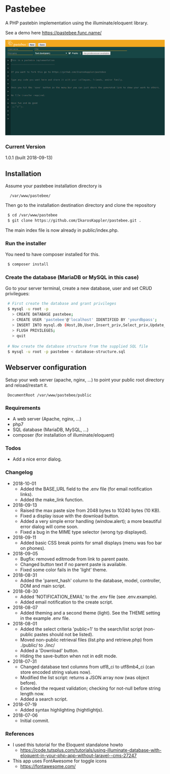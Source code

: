 # Pastebee

A PHP pastebin implementation using the illuminate/eloquent library.

See a demo here https://pastebee.func.name/

![Screenshot of the pastebee protoype](resources/Screenshot-pastebee_20180905_0.png)


### Current Version
1.0.1 (built 2018-09-13)


## Installation

Assume your pastebee installation directory is
```
  /var/www/pastebee/
```


Then go to the installation destination directory and clone the repository
```bash
 $ cd /var/www/pastebee
 $ git clone https://github.com/IkarosKappler/pastebee.git .
```

The main index file is now already in public/index.php.


### Run the installer
You need to have composer installed for this.
```bash
 $ composer install
```


### Create the database (MariaDB or MySQL in this case)
Go to your server terminal, create a new database, user and set CRUD privilegues:
```bash
 # First create the database and grant privileges
 $ mysql -u root -p
   > CREATE DATABASE pastebee;
   > CREATE USER 'pastebee'@'localhost' IDENTIFIED BY 'yourdbpass';
   > INSERT INTO mysql.db (Host,Db,User,Insert_priv,Select_priv,Update_priv,Delete_priv) VALUES('localhost','pastebee','pastebee','Y','Y','Y','Y');
   > FLUSH PRIVILEGES;
   > quit
   
 # Now create the database structure from the supplied SQL file
 $ mysql -u root -p pastebee < database-structure.sql
```


## Webserver configuration
Setup your web server (apache, nginx, ...) to point your public root directory and reload/restart it.
```
 DocumentRoot /var/www/pastebee/public
```


### Requirements
* A web server (Apache, nginx, ...)
* php7
* SQL database (MariaDB, MySQL, ...)
* composer (for installation of illuminate/eloquent)



### Todos
* Add a nice error dialog.


### Changelog
* 2018-10-01
  * Added the BASE_URL field to the .env file (for email notification links).
  * Added the make_link function.
* 2018-09-13
  * Raised the max paste size from 2048 bytes to 10240 bytes (10 KB).
  * Fixed a display issue with the download button.
  * Added a very simple error handling (window.alert); a more beautiful error dialog will come soon.
  * Fixed a bug in the MIME type selector (wrong typ displayed).
* 2018-09-11
  * Added basic CSS break points for small displays (menu was foo bar on phones).
* 2018-09-05
  * Bugfix: removed editmode from link to parent paste.
  * Changed button text if no parent paste is available.
  * Fixed some color fails in the 'light' theme.
* 2018-08-31
  * Added the 'parent_hash' column to the database, model, controller, DOM and main script.
* 2018-08-30
  * Added 'NOTIFICATION_EMAIL' to the .env file (see .env.example).
  * Added email notification to the create script.
* 2018-08-07
  * Added theming and a second theme (light). See the THEME setting in the example .env file.
* 2018-08-01
  * Added the select criteria 'public=1' to the search/list script (non-public pastes should not be listed).
  * Moved non-public retrieval files (list.php and retrieve.php) from ./public/ to ./inc/
  * Added a 'Download' button.
  * Hiding the save-button when not in edit mode.
* 2018-07-31
  * Changed database text columns from utf8_ci to utf8mb4_ci (can store encoded string values now).
  * Modified the list script: returns a JSON array now (was object before).
  * Extended the request validation; checking for not-null before string length now.
  * Added a search script.
* 2018-07-19
  * Added syntax highlighting (hightlightjs).
* 2018-07-06
  * Initial commit.
  


### References
* I used this tutorial for the Eloquent standalone howto
  * https://code.tutsplus.com/tutorials/using-illuminate-database-with-eloquent-in-your-php-app-without-laravel--cms-27247
* This app uses FontAwesome for toggle icons
  * https://fontawesome.com/